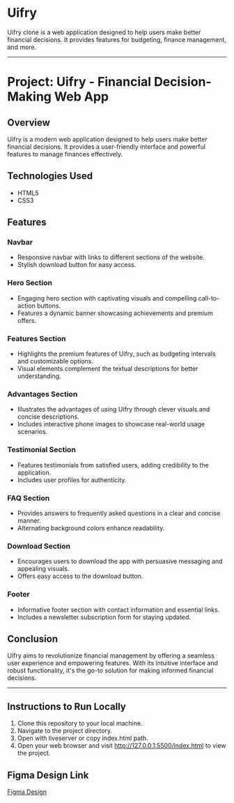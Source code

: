 
# Uifry

Uifry clone is a web application designed to help users make better financial decisions. It provides features for budgeting, finance management, and more.

---

# Project: Uifry - Financial Decision-Making Web App

## Overview
Uifry is a modern web application designed to help users make better financial decisions. It provides a user-friendly interface and powerful features to manage finances effectively.

## Technologies Used
- HTML5
- CSS3

## Features

### Navbar
- Responsive navbar with links to different sections of the website.
- Stylish download button for easy access.

### Hero Section
- Engaging hero section with captivating visuals and compelling call-to-action buttons.
- Features a dynamic banner showcasing achievements and premium offers.

### Features Section
- Highlights the premium features of Uifry, such as budgeting intervals and customizable options.
- Visual elements complement the textual descriptions for better understanding.

### Advantages Section
- Illustrates the advantages of using Uifry through clever visuals and concise descriptions.
- Includes interactive phone images to showcase real-world usage scenarios.

### Testimonial Section
- Features testimonials from satisfied users, adding credibility to the application.
- Includes user profiles for authenticity.

### FAQ Section
- Provides answers to frequently asked questions in a clear and concise manner.
- Alternating background colors enhance readability.

### Download Section
- Encourages users to download the app with persuasive messaging and appealing visuals.
- Offers easy access to the download button.

### Footer
- Informative footer section with contact information and essential links.
- Includes a newsletter subscription form for staying updated.

## Conclusion
Uifry aims to revolutionize financial management by offering a seamless user experience and empowering features. With its intuitive interface and robust functionality, it's the go-to solution for making informed financial decisions.

---

## Instructions to Run Locally

1. Clone this repository to your local machine.
2. Navigate to the project directory.
3. Open with liveserver or copy index.html path.
5. Open your web browser and visit http://127.0.0.1:5500/index.html to view the project.

## Figma Design Link

[Figma Design](https://www.figma.com/community/file/1145991068621514311/app-landing-page-finance-bank-money)
